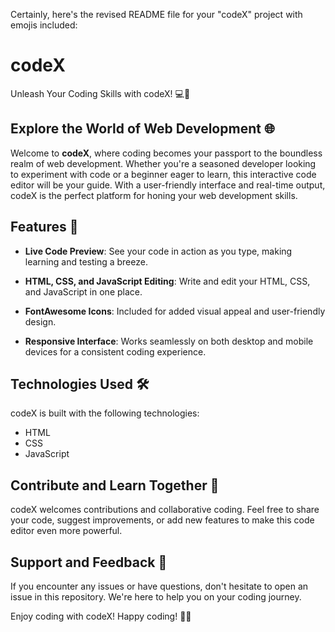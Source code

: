 Certainly, here's the revised README file for your "codeX" project with emojis included:

# codeX

Unleash Your Coding Skills with codeX! 💻🚀

## Explore the World of Web Development 🌐

Welcome to **codeX**, where coding becomes your passport to the boundless realm of web development. Whether you're a seasoned developer looking to experiment with code or a beginner eager to learn, this interactive code editor will be your guide. With a user-friendly interface and real-time output, codeX is the perfect platform for honing your web development skills.

## Features 🌟

- **Live Code Preview**: See your code in action as you type, making learning and testing a breeze.

- **HTML, CSS, and JavaScript Editing**: Write and edit your HTML, CSS, and JavaScript in one place.

- **FontAwesome Icons**: Included for added visual appeal and user-friendly design.

- **Responsive Interface**: Works seamlessly on both desktop and mobile devices for a consistent coding experience.

## Technologies Used 🛠️

codeX is built with the following technologies:

- HTML
- CSS
- JavaScript

## Contribute and Learn Together 🤝

codeX welcomes contributions and collaborative coding. Feel free to share your code, suggest improvements, or add new features to make this code editor even more powerful.

## Support and Feedback 💬

If you encounter any issues or have questions, don't hesitate to open an issue in this repository. We're here to help you on your coding journey.

Enjoy coding with codeX! Happy coding! 🚀🎉
